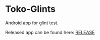 # Toko-Glints
Android app for glint test.

Released app can be found here: [RELEASE](https://github.com/khrlimam/Toko-Glints/releases/tag/simple)
